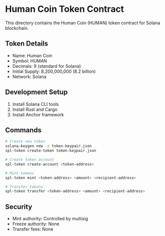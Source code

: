 # Human Coin Token Contract

This directory contains the Human Coin (HUMAN) token contract for Solana blockchain.

## Token Details
- Name: Human Coin
- Symbol: HUMAN
- Decimals: 9 (standard for Solana)
- Initial Supply: 8,200,000,000 (8.2 billion)
- Network: Solana

## Development Setup
1. Install Solana CLI tools
2. Install Rust and Cargo
3. Install Anchor framework

## Commands
```bash
# Create new token
solana-keygen new -o token-keypair.json
spl-token create-token token-keypair.json

# Create token account
spl-token create-account <token-address>

# Mint tokens
spl-token mint <token-address> <amount> <recipient-address>

# Transfer tokens
spl-token transfer <token-address> <amount> <recipient-address>
```

## Security
- Mint authority: Controlled by multisig
- Freeze authority: None
- Transfer fees: None

